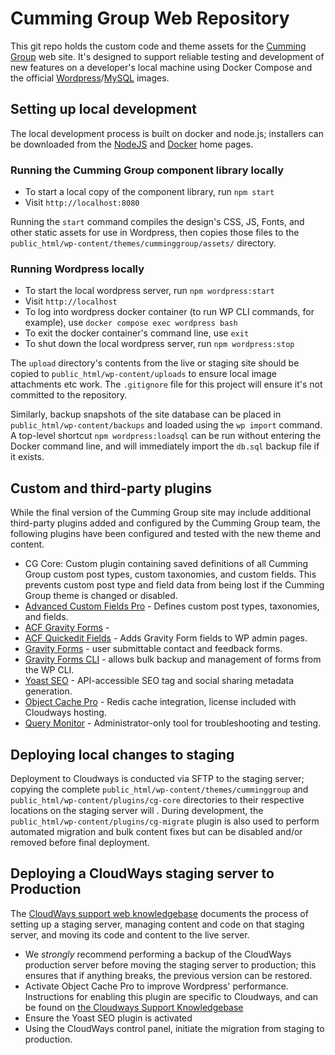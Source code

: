 # Cumming Group Web Repository

This git repo holds the custom code and theme assets for the [Cumming Group](https://cumming-group.com) web site. It's designed to support reliable testing and development of new features on a developer's local machine using Docker Compose and the official [Wordpress](https://hub.docker.com/_/wordpress)/[MySQL](https://hub.docker.com/_/mysql/) images.

## Setting up local development

The local development process is built on docker and node.js; installers can be downloaded from the [NodeJS](https://nodejs.org/en/download) and [Docker](https://docs.docker.com/engine/install/) home pages.

### Running the Cumming Group component library locally

- To start a local copy of the component library, run `npm start`
- Visit `http://localhost:8080`

Running the `start` command compiles the design's CSS, JS, Fonts, and other static assets for use in Wordpress, then copies those files to the `public_html/wp-content/themes/cumminggroup/assets/` directory.

### Running Wordpress locally

- To start the local wordpress server, run `npm wordpress:start`
- Visit `http://localhost`
- To log into wordpress docker container (to run WP CLI commands, for example), use `docker compose exec wordpress bash`
- To exit the docker container's command line, use `exit`
- To shut down the local wordpress server, run `npm wordpress:stop`

The `upload` directory's contents from the live or staging site should be copied to `public_html/wp-content/uploads` to ensure local image attachments etc work. The `.gitignore` file for this project will ensure it's not committed to the repository.

Similarly, backup snapshots of the site database can be placed in `public_html/wp-content/backups` and loaded using the `wp import` command. A top-level shortcut `npm wordpress:loadsql` can be run without entering the Docker command line, and will immediately import the `db.sql` backup file if it exists.

## Custom and third-party plugins

While the final version of the Cumming Group site may include additional third-party plugins added and configured by the Cumming Group team, the following plugins have been configured and tested with the new theme and content.

  - CG Core: Custom plugin containing saved definitions of all Cumming Group custom post types, custom taxonomies, and custom fields. This prevents custom post type and field data from being lost if the Cumming Group theme is changed or disabled.
  - [Advanced Custom Fields Pro](https://www.advancedcustomfields.com/) - Defines custom post types, taxonomies, and fields.
  - [ACF Gravity Forms](https://wordpress.org/plugins/acf-gravityforms-add-on/) - 
  - [ACF Quickedit Fields](https://wordpress.org/plugins/acf-quickedit-fields/) - Adds Gravity Form fields to WP admin pages.
  - [Gravity Forms](https://www.gravityforms.com) - user submittable contact and feedback forms.
  - [Gravity Forms CLI](https://www.gravityforms.com) - allows bulk backup and management of forms from the WP CLI.
  - [Yoast SEO](https://developer.yoast.com) - API-accessible SEO tag and social sharing metadata generation.
  - [Object Cache Pro](https://objectcache.pro) - Redis cache integration, license included with Cloudways hosting.
  - [Query Monitor](https://wordpress.org/plugins/query-monitor/) - Administrator-only tool for troubleshooting and testing.

## Deploying local changes to staging

Deployment to Cloudways is conducted via SFTP to the staging server; copying the complete `public_html/wp-content/themes/cumminggroup` and `public_html/wp-content/plugins/cg-core` directories to their respective locations on the staging server will . During development, the `public_html/wp-content/plugins/cg-migrate` plugin is also used to perform automated migration and bulk content fixes but can be disabled and/or removed before final deployment.

## Deploying a CloudWays staging server to Production

The [CloudWays support web knowledgebase](https://support.cloudways.com/en/collections/3185991-deployment-and-staging-management) documents the process of setting up a staging server, managing content and code on that staging server, and moving its code and content to the live server.

- We *strongly* recommend performing a backup of the CloudWays production server before moving the staging server to production; this ensures that if anything breaks, the previous version can be restored.
- Activate Object Cache Pro to improve Wordpress' performance. Instructions for enabling this plugin are specific to Cloudways, and can be found on [the Cloudways Support Knowledgebase](https://support.cloudways.com/en/articles/5723061-speed-up-your-wordpress-application-using-object-cache-pro)
- Ensure the Yoast SEO plugin is activated
- Using the CloudWays control panel, initiate the migration from staging to production.

